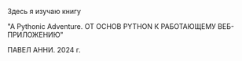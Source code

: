 Здесь я изучаю книгу 

"A Pythonic Adventure. ОТ ОСНОВ PYTHON К РАБОТАЮЩЕМУ ВЕБ-ПРИЛОЖЕНИЮ"

ПАВЕЛ АННИ. 2024 г.